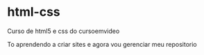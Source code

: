 # html-css
 Curso de html5 e css do cursoemvideo

To aprendendo a criar sites e agora vou gerenciar meu repositorio 